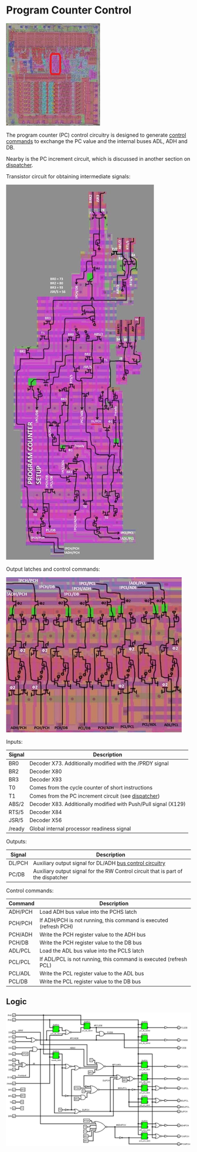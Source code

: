 # Program Counter Control

![6502_locator_pc_control](/BreakingNESWiki/imgstore/6502/6502_locator_pc_control.jpg)

The program counter (PC) control circuitry is designed to generate [control commands](context_control.md) to exchange the PC value and the internal buses ADL, ADH and DB.

Nearby is the PC increment circuit, which is discussed in another section on [dispatcher](dispatch.md).

Transistor circuit for obtaining intermediate signals:

![pc_control_trans](/BreakingNESWiki/imgstore/pc_control_trans.jpg)

Output latches and control commands:

![pc_control_commands_tran](/BreakingNESWiki/imgstore/pc_control_commands_tran.jpg)

Inputs:

|Signal|Description|
|---|---|
|BR0|Decoder X73. Additionally modified with the /PRDY signal|
|BR2|Decoder X80|
|BR3|Decoder X93|
|T0|Comes from the cycle counter of short instructions|
|T1|Comes from the PC increment circuit (see [dispatcher](dispatcher.md))|
|ABS/2|Decoder X83. Additionally modified with Push/Pull signal (X129)|
|RTS/5|Decoder X84|
|JSR/5|Decoder X56|
|/ready|Global internal processor readiness signal|

Outputs:

|Signal|Description|
|---|---|
|DL/PCH|Auxiliary output signal for DL/ADH [bus control circuitry](bus_control.md)|
|PC/DB|Auxiliary output signal for the RW Control circuit that is part of the dispatcher|

Control commands:

|Command|Description|
|---|---|
|ADH/PCH|Load ADH bus value into the PCHS latch|
|PCH/PCH|If ADH/PCH is not running, this command is executed (refresh PCH)|
|PCH/ADH|Write the PCH register value to the ADH bus|
|PCH/DB|Write the PCH register value to the DB bus|
|ADL/PCL|Load the ADL bus value into the PCLS latch|
|PCL/PCL|If ADL/PCL is not running, this command is executed (refresh PCL)|
|PCL/ADL|Write the PCL register value to the ADL bus|
|PCL/DB|Write the PCL register value to the DB bus|

## Logic

![pc_control_logisim](/BreakingNESWiki/imgstore/logisim/pc_control_logisim.jpg)

